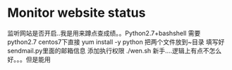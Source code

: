 # Monitor website status
监听网站是否开启..我是用来蹲点查成绩。。Python2.7+bashshell
需要python2.7
centos7下直接 yum  install -y python
把两个文件放到~目录    填写好sendmail.py里面的邮箱信息
添加执行权限
./wen.sh
新手....逻辑上有点不怎么好。。。但是能用
